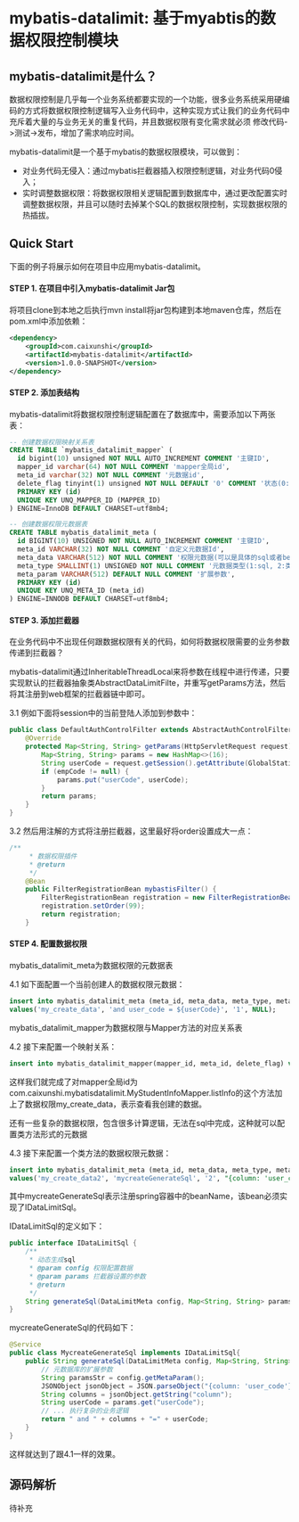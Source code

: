 # mybatis-datalimit: 基于myabtis的数据权限控制模块

## mybatis-datalimit是什么？

数据权限控制是几乎每一个业务系统都要实现的一个功能，很多业务系统采用硬编码的方式将数据权限控制逻辑写入业务代码中，这种实现方式让我们的业务代码中充斥着大量的与业务无关的重复代码，并且数据权限有变化需求就必须 修改代码->测试->发布，增加了需求响应时间。

mybatis-datalimit是一个基于mybatis的数据权限模块，可以做到：

* 对业务代码无侵入：通过mybatis拦截器插入权限控制逻辑，对业务代码0侵入；
* 实时调整数据权限：将数据权限相关逻辑配置到数据库中，通过更改配置实时调整数据权限，并且可以随时去掉某个SQL的数据权限控制，实现数据权限的热插拔。

## Quick Start

下面的例子将展示如何在项目中应用mybatis-datalimit。

#### STEP 1. 在项目中引入mybatis-datalimit Jar包

将项目clone到本地之后执行mvn install将jar包构建到本地maven仓库，然后在pom.xml中添加依赖：

```xml
<dependency>
    <groupId>com.caixunshi</groupId>
    <artifactId>mybatis-datalimit</artifactId>
    <version>1.0.0-SNAPSHOT</version>
</dependency>
```

#### STEP 2. 添加表结构

mybatis-datalimit将数据权限控制逻辑配置在了数据库中，需要添加以下两张表：

```sql
-- 创建数据权限映射关系表
CREATE TABLE `mybatis_datalimit_mapper` (
  id bigint(10) unsigned NOT NULL AUTO_INCREMENT COMMENT '主键ID',
  mapper_id varchar(64) NOT NULL COMMENT 'mapper全局id',
  meta_id varchar(32) NOT NULL COMMENT '元数据id',
  delete_flag tinyint(1) unsigned NOT NULL DEFAULT '0' COMMENT '状态(0:有效，1:无效)',
  PRIMARY KEY (id)
  UNIQUE KEY UNQ_MAPPER_ID (MAPPER_ID)
) ENGINE=InnoDB DEFAULT CHARSET=utf8mb4;
```

```sql
-- 创建数据权限元数据表
CREATE TABLE mybatis_datalimit_meta (
  id BIGINT(10) UNSIGNED NOT NULL AUTO_INCREMENT COMMENT '主键ID',
  meta_id VARCHAR(32) NOT NULL COMMENT '自定义元数据Id',
  meta_data VARCHAR(512) NOT NULL COMMENT '权限元数据(可以是具体的sql或者beanName)',
  meta_type SMALLINT(1) UNSIGNED NOT NULL COMMENT '元数据类型(1:sql, 2:类方法)',
  meta_param VARCHAR(512) DEFAULT NULL COMMENT '扩展参数',
  PRIMARY KEY (id)
  UNIQUE KEY UNQ_META_ID (meta_id)
) ENGINE=INNODB DEFAULT CHARSET=utf8mb4;
```

#### STEP 3. 添加拦截器

在业务代码中不出现任何跟数据权限有关的代码，如何将数据权限需要的业务参数传递到拦截器？

mybatis-datalimit通过InheritableThreadLocal来将参数在线程中进行传递，只要实现默认的拦截器抽象类AbstractDataLimitFilte，并重写getParams方法，然后将其注册到web框架的拦截器链中即可。

3.1 例如下面将session中的当前登陆人添加到参数中：

```java
public class DefaultAuthControlFilter extends AbstractAuthControlFilter {
    @Override
    protected Map<String, String> getParams(HttpServletRequest request) {
        Map<String, String> params = new HashMap<>(16);
        String userCode = request.getSession().getAttribute(GlobalStatic.SESSION_USER_NAME).toString();
        if (empCode != null) {
            params.put("userCode", userCode);
        }
        return params;
    }
}
```

3.2 然后用注解的方式将注册拦截器，这里最好将order设置成大一点：

```java
/**
     * 数据权限插件
     * @return
     */
    @Bean
    public FilterRegistrationBean mybastisFilter() {
        FilterRegistrationBean registration = new FilterRegistrationBean(new DefaultAuthControlFilter());
        registration.setOrder(99);
        return registration;
    }
```

#### STEP 4. 配置数据权限

mybatis_datalimit_meta为数据权限的元数据表

4.1 如下面配置一个当前创建人的数据权限元数据：

```sql
insert into mybatis_datalimit_meta (meta_id, meta_data, meta_type, meta_param) 
values('my_create_data', 'and user_code = ${userCode}', '1', NULL);
```

mybatis_datalimit_mapper为数据权限与Mapper方法的对应关系表

4.2 接下来配置一个映射关系：

```sql
insert into mybatis_datalimit_mapper(mapper_id, meta_id, delete_flag) values('com.caixunshi.mybatisdatalimit.MyStudentInfoMapper.listInfo','my_create_data','0');
```

这样我们就完成了对mapper全局id为com.caixunshi.mybatisdatalimit.MyStudentInfoMapper.listInfo的这个方法加上了数据权限my_create_data，表示查看我创建的数据。

还有一些复杂的数据权限，包含很多计算逻辑，无法在sql中完成，这种就可以配置类方法形式的元数据

4.3 接下来配置一个类方法的数据权限元数据：

```sql
insert into mybatis_datalimit_meta (meta_id, meta_data, meta_type, meta_param) 
values('my_create_data2', 'mycreateGenerateSql', '2', "{column: 'user_code'}");
```

其中mycreateGenerateSql表示注册spring容器中的beanName，该bean必须实现了IDataLimitSql。

IDataLimitSql的定义如下：

```java
public interface IDataLimitSql {
    /**
     * 动态生成sql
     * @param config 权限配置数据
     * @param params 拦截器设置的参数
     * @return
     */
    String generateSql(DataLimitMeta config, Map<String, String> params);
}
```

mycreateGenerateSql的代码如下：

```java
@Service
public class MycreateGenerateSql implements IDataLimitSql{
    public String generateSql(DataLimitMeta config, Map<String, String> params) {
        // 元数据库的扩展参数
        String paramsStr = config.getMetaParam();
        JSONObject jsonObject = JSON.parseObject("{column: 'user_code'}");
        String columns = jsonObject.getString("column");
        String userCode = params.get("userCode");
        // ... 执行复杂的业务逻辑
        return " and " + columns + "=" + userCode;
    }
}
```

这样就达到了跟4.1一样的效果。

## 源码解析

待补充